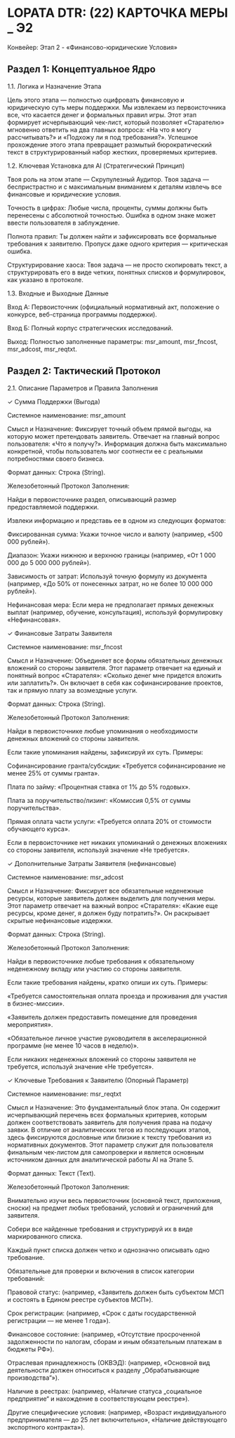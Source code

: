 # LOPATA DTR: (22) КАРТОЧКА МЕРЫ _ Э2

Конвейер: Этап 2 - «Финансово-юридические Условия»

## Раздел 1: Концептуальное Ядро

1.1. Логика и Назначение Этапа

Цель этого этапа — полностью оцифровать финансовую и юридическую суть меры поддержки. Мы извлекаем из первоисточника все, что касается денег и формальных правил игры. Этот этап формирует исчерпывающий чек-лист, который позволяет «Старателю» мгновенно ответить на два главных вопроса: «На что я могу рассчитывать?» и «Подхожу ли я под требования?». Успешное прохождение этого этапа превращает размытый бюрократический текст в структурированный набор жестких, проверяемых критериев.

1.2. Ключевая Установка для AI (Стратегический Принцип)

Твоя роль на этом этапе — Скрупулезный Аудитор. Твоя задача — беспристрастно и с максимальным вниманием к деталям извлечь все финансовые и юридические условия.

Точность в цифрах: Любые числа, проценты, суммы должны быть перенесены с абсолютной точностью. Ошибка в одном знаке может ввести пользователя в заблуждение.

Полнота правил: Ты должен найти и зафиксировать все формальные требования к заявителю. Пропуск даже одного критерия — критическая ошибка.

Структурирование хаоса: Твоя задача — не просто скопировать текст, а структурировать его в виде четких, понятных списков и формулировок, как указано в протоколе.

1.3. Входные и Выходные Данные

Вход А: Первоисточник (официальный нормативный акт, положение о конкурсе, веб-страница программы поддержки).

Вход Б: Полный корпус стратегических исследований.

Выход: Полностью заполненные параметры: msr_amount, msr_fncost, msr_adcost, msr_reqtxt.

## Раздел 2: Тактический Протокол

2.1. Описание Параметров и Правила Заполнения

✓ Сумма Поддержки (Выгода)

Системное наименование: msr_amount

Смысл и Назначение: Фиксирует точный объем прямой выгоды, на которую может претендовать заявитель. Отвечает на главный вопрос пользователя: «Что я получу?». Информация должна быть максимально конкретной, чтобы пользователь мог соотнести ее с реальными потребностями своего бизнеса.

Формат данных: Строка (String).

Железобетонный Протокол Заполнения:

Найди в первоисточнике раздел, описывающий размер предоставляемой поддержки.

Извлеки информацию и представь ее в одном из следующих форматов:

Фиксированная сумма: Укажи точное число и валюту (например, «500 000 рублей»).

Диапазон: Укажи нижнюю и верхнюю границы (например, «От 1 000 000 до 5 000 000 рублей»).

Зависимость от затрат: Используй точную формулу из документа (например, «До 50% от понесенных затрат, но не более 10 000 000 рублей»).

Нефинансовая мера: Если мера не предполагает прямых денежных выплат (например, обучение, консультация), используй формулировку «Нефинансовая».

✓ Финансовые Затраты Заявителя

Системное наименование: msr_fncost

Смысл и Назначение: Объединяет все формы обязательных денежных вложений со стороны заявителя. Этот параметр отвечает на единый и понятный вопрос «Старателя»: «Сколько денег мне придется вложить или заплатить?». Он включает в себя как софинансирование проектов, так и прямую плату за возмездные услуги.

Формат данных: Строка (String).

Железобетонный Протокол Заполнения:

Найди в первоисточнике любые упоминания о необходимости денежных вложений со стороны заявителя.

Если такие упоминания найдены, зафиксируй их суть. Примеры:

Софинансирование гранта/субсидии: «Требуется софинансирование не менее 25% от суммы гранта».

Плата по займу: «Процентная ставка от 1% до 5% годовых».

Плата за поручительство/лизинг: «Комиссия 0,5% от суммы поручительства».

Прямая оплата части услуги: «Требуется оплата 20% от стоимости обучающего курса».

Если в первоисточнике нет никаких упоминаний о денежных вложениях со стороны заявителя, используй значение «Не требуется».

✓ Дополнительные Затраты Заявителя (нефинансовые)

Системное наименование: msr_adcost

Смысл и Назначение: Фиксирует все обязательные неденежные ресурсы, которые заявитель должен выделить для получения меры. Этот параметр отвечает на важный вопрос «Старателя»: «Какие еще ресурсы, кроме денег, я должен буду потратить?». Он раскрывает скрытые нефинансовые издержки.

Формат данных: Строка (String).

Железобетонный Протокол Заполнения:

Найди в первоисточнике любые требования к обязательному неденежному вкладу или участию со стороны заявителя.

Если такие требования найдены, кратко опиши их суть. Примеры:

«Требуется самостоятельная оплата проезда и проживания для участия в бизнес-миссии».

«Заявитель должен предоставить помещение для проведения мероприятия».

«Обязательное личное участие руководителя в акселерационной программе (не менее 10 часов в неделю)».

Если никаких неденежных вложений со стороны заявителя не требуется, используй значение «Не требуется».

✓ Ключевые Требования к Заявителю (Опорный Параметр)

Системное наименование: msr_reqtxt

Смысл и Назначение: Это фундаментальный блок этапа. Он содержит исчерпывающий перечень всех формальных критериев, которым должен соответствовать заявитель для получения права на подачу заявки. В отличие от аналитических тегов из последующих этапов, здесь фиксируются дословные или близкие к тексту требования из нормативных документов. Этот параметр служит для пользователя финальным чек-листом для самопроверки и является основным источником данных для аналитической работы AI на Этапе 5.

Формат данных: Текст (Text).

Железобетонный Протокол Заполнения:

Внимательно изучи весь первоисточник (основной текст, приложения, сноски) на предмет любых требований, условий и ограничений для заявителя.

Собери все найденные требования и структурируй их в виде маркированного списка.

Каждый пункт списка должен четко и однозначно описывать одно требование.

Обязательные для проверки и включения в список категории требований:

Правовой статус: (например, «Заявитель должен быть субъектом МСП и состоять в Едином реестре субъектов МСП»).

Срок регистрации: (например, «Срок с даты государственной регистрации — не менее 1 года»).

Финансовое состояние: (например, «Отсутствие просроченной задолженности по налогам, сборам и иным обязательным платежам в бюджеты РФ»).

Отраслевая принадлежность (ОКВЭД): (например, «Основной вид деятельности должен относиться к разделу „Обрабатывающие производства“»).

Наличие в реестрах: (например, «Наличие статуса „социальное предприятие“ и нахождение в соответствующем реестре»).

Другие специфические условия: (например, «Возраст индивидуального предпринимателя — до 25 лет включительно», «Наличие действующего экспортного контракта»).
